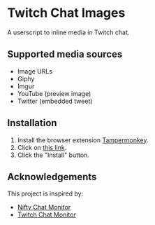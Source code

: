 # Twitch Chat Images

A userscript to inline media in Twitch chat.

## Supported media sources

- Image URLs
- Giphy
- Imgur
- YouTube (preview image)
- Twitter (embedded tweet)

## Installation

1. Install the browser extension [Tampermonkey](https://www.tampermonkey.net/).
2. Click on [this link](https://intermittentlyrupert.github.io/twitch-chat-images/twitch-chat-images.user.js).
3. Click the "Install" button.

## Acknowledgements

This project is inspired by:

- [Nifty Chat Monitor](https://github.com/paul-lrr/nifty-chat-monitor)
- [Twitch Chat Monitor](https://github.com/Glodenox/twitch-chat-monitor)
